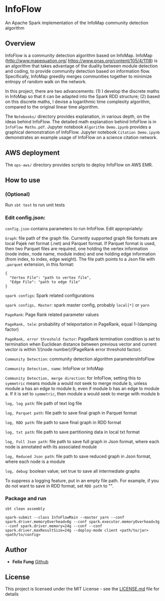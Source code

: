 # InfoFlow
An Apache Spark implementation of the InfoMap community detection algorithm

## Overview

InfoFlow is a community detection algorithm based on InfoMap. InfoMap (http://www.mapequation.org/ https://www.pnas.org/content/105/4/1118) is an algorithm that takes advantage of the duality between module detection and coding, to provide community detection based on information flow. Specifically, InfoMap greedily merges communities together to minimize entropy of random walk on the network.

In this project, there are two advancements: (1) I develop the discrete maths in InfoMap so that it can be adapted into the Spark RDD structure; (2) based on this discrete maths, I devise a logarithmic time complexity algorithm, compared to the original linear time algorithm.

The `Notebooks/` directory provides explanation, in various depth, on the ideas behind InfoFlow. The detailed math explanation behind InfoFlow is in `InfoFlow Maths.pdf`. Jupyter notebook `Algorithm Demo.ipynb` provides a graphical demonstration of InfoFlow. Jupyter notebook `Citation Demo.ipynb` demonstrates an example usage of InfoFlow on a science citation network.

## AWS deployment

The `ops-aws/` directory provides scripts to deploy InfoFlow on AWS EMR.

## How to use

### (Optional)

Run `sbt test` to run unit tests

### Edit config.json:

  `config.json` contains parameters to run InfoFlow. Edit appropriately:

  `Graph`: file path of the graph file. Currently supported graph file formats are local Pajek net format (.net) and Parquet format. If Parquet format is used, then two Parquet files are required, one holding the vertex information (node index, node name, module index) and one holding edge information (from index, to index, edge weight). The file path points to a Json file with `.parquet` extension, in this format:
```
{
  "Vertex File": "path to vertex file",
  "Edge File": "path to edge file"
}
```

  `spark configs`: Spark related configurations

  `spark configs, Master`: spark master config, probably `local[*]` or `yarn`

  `PageRank`: Page Rank related parameter values

  `PageRank, tele`: probability of teleportation in PageRank, equal 1-(damping factor)

  `PageRank, error threshold factor`: PageRank termination condition is set to termination when Euclidean distance between previous vector and current vector is within 1/(node number)/(PageRank error threshold factor).

  `Community Detection`: community detection algorithm parametersInfoFlow

  `Community Detection, name`: InfoFlow or InfoMap

  `Community Detection, merge direction`: for InfoFlow, setting this to `symmetric` means module a would not seek to merge module b, unless module a has an edge to module b, even if module b has an edge to module a. If it is set to `symmetric`, then module a would seek to merge with module b

  `log, log path`: file path of text log file

  `log, Parquet path`: file path to save final graph in Parquet format

  `log, RDD path`: file path to save final graph in RDD format

  `log, txt path`: file path to save partitioning data in local txt format

  `log, Full Json path`: file path to save full graph in Json format, where each node is annotated with its associated module

  `log, Reduced Json path`: file path to save reduced graph in Json format, where each node is a module

  `log, debug`: boolean value; set true to save all intermediate graphs

To suppress a logging feature, put in an empty file path. For example, if you do not want to save in RDD format, set `RDD path` to "".

### Package and run

`sbt clean assembly`

`spark-submit --class InfoFlowMain --master yarn --conf spark.driver.memoryOverhead=8g --conf spark.executor.memoryOverhead=3g --conf spark.driver.memory=24g --conf --conf spark.driver.maxResultSize=24g --deploy-mode client <path/to/jar> <path/to/config>`

## Author

* **Felix Fung** [Github](https://github.com/felixfung)

## License

This project is licensed under the MIT License - see the [LICENSE.md](LICENSE.md) file for details
